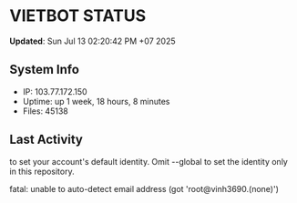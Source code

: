 # VIETBOT STATUS
**Updated**: Sun Jul 13 02:20:42 PM +07 2025

## System Info
- IP: 103.77.172.150
- Uptime: up 1 week, 18 hours, 8 minutes
- Files: 45138

## Last Activity

to set your account's default identity.
Omit --global to set the identity only in this repository.

fatal: unable to auto-detect email address (got 'root@vinh3690.(none)')
